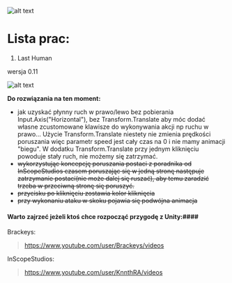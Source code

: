 ![alt text](https://image.ibb.co/gBYRf8/unity_background_image_8.jpg)

# Lista prac:
1) Last Human 

wersja 0.11


![alt text](https://preview.ibb.co/fumrxJ/main_Theme.png)

__Do rozwiązania na ten moment:__
- jak uzyskać płynny ruch w prawo/lewo bez pobierania Input.Axis("Horizontal"), bez Transform.Translate aby móc 
dodać własne zcustomowane klawisze do wykonywania akcji np ruchu w prawo... Użycie Transform.Translate niestety nie 
zmienia prędkości poruszania więc parametr speed jest cały czas na 0 i nie mamy animacji "biegu". W dodatku Transform.Translate
przy jednym kliknięciu powoduje stały ruch, nie możemy się zatrzymać.
- ~~wykorzystując koncepcję poruszania postaci z poradnika od InScopeStudios czasem poruszając
się w jedną stronę następuje zatrzymanie postaci(nie może dalej się ruszać), aby temu zaradzić trzeba w przeciwną stronę
się poruszyć.~~ 
- ~~przycisku po kliknięciu zostawia kolor kliknięcia~~
- ~~przy wykonaniu ataku w skoku pojawia się podwójna animacja~~



#### Warto zajrzeć jeżeli ktoś chce rozpocząć przygodę z Unity:####

Brackeys:

> https://www.youtube.com/user/Brackeys/videos

InScopeStudios:

> https://www.youtube.com/user/KnnthRA/videos